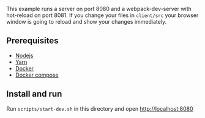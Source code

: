 This example runs a server on port 8080 and a webpack-dev-server with hot-reload on port 8081.
If you change your files in `client/src` your browser window is going to reload and show your changes immediately.

## Prerequisites

- [Nodejs](https://nodejs.org/)
- [Yarn](https://yarnpkg.com/en/docs/install)
- [Docker](https://docs.docker.com/engine/installation/)
- [Docker compose](https://docs.docker.com/compose/install/)

## Install and run

Run `scripts/start-dev.sh` in this directory and open [http://localhost:8080](http://localhost:8080)